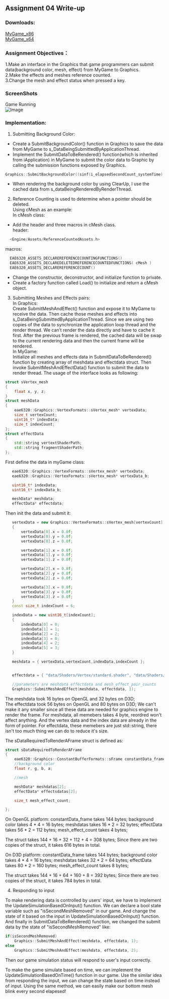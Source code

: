
## Assignment 04 Write-up

### Downloads: 
[MyGame_x86](https://github.com/XingnanChen/Engineer2/blob/master/Assignment04/MyGame_x86.zip?raw=true)  
[MyGame_x64](https://github.com/XingnanChen/Engineer2/blob/master/Assignment04/MyGame_x64.zip?raw=true)


### Assignment Objectives：
1.Make an interface in the Graphics that game programmers can submit data(background color, mesh, effect) from MyGame to Graphics.  
2.Make the effects and meshes reference counted.  
3.Change the mesh and effect status when pressed a key.  


### ScreenShots
Game Running  
![Image](Assignment04/gameRunning.gif)  
 
### Implementation:
1. Submitting Background Color:  
- Create a SubmitBackgroundColor() function in Graphics to save the data from MyGame to s_DataBeingSubmittedByApplicationThread.   
- Implement the SubmitDataToBeRendered() function(which is inherited from iApplication) in MyGame to submit the color data to Graphic by calling the submission functions exposed by Graphics. 

```cpp
Graphics::SubmitBackgroundColor((sinf(i_elapsedSecondCount_systemTime) + 1) / 2,(1 + cosf(i_elapsedSecondCount_systemTime)) / 2,0.f, 1);  
```  

- When rendering the background color by using ClearUp, I use the cached data from s_dataBeingRenderedByRenderThread.   

2. Reference Counting is used to determine when a pointer should be deleted.  
Using cMesh as an example:   
In cMesh class:   
- Add the header and three macros in cMesh class.  
header:  
```cpp
  <Engine/Assets/ReferenceCountedAssets.h>  
```
macros:  
```cpp
  EAE6320_ASSETS_DECLAREREFERENCECOUNTINGFUNCTIONS()  
  EAE6320_ASSETS_DECLAREDELETEDREFERENCECOUNTEDFUNCTIONS( cMesh )  
  EAE6320_ASSETS_DECLAREREFERENCECOUNT()  
```
- Change the constructor, deconstructor, and initialize function to private. 
- Create a factory function called Load() to initialize and return a cMesh object.    

3. Submitting Meshes and Effects pairs:  
In Graphics:  
Create SubmitMeshAndEffect() function and expose it to MyGame to receive the data. Then cache those meshes and effects into s_DataBeingSubmittedByApplicationThread. Since we are using two copies of the data to synchronize the application loop thread and the render thread. We can’t render the data directly and have to cache it first. After the previous frame is rendered, the cached data will be swap to the current rendering data and then the current frame will be rendered.  
In MyGame:  
Initialize all meshes and effects data in SubmitDataToBeRendered() function by creating array of meshdata and effectdata struct. Then invoke SubmitMeshAndEffectData() function to submit the data to render thread. 
The usage of the interface looks as following:
```cpp
struct sVertex_mesh  
{  
	float x, y, z;  
} 
struct meshData
{
	eae6320::Graphics::VertexFormats::sVertex_mesh* vertexData;
	size_t vertexCount;
	uint16_t* indexData;
	size_t indexCount;
}; 
struct effectData
{
	std::string vertextShaderPath;
	std::string fragmentShaderPath;
};
```
First define the data in myGame class:
 ```cpp
	eae6320::Graphics::VertexFormats::sVertex_mesh* vertexData;
	eae6320::Graphics::VertexFormats::sVertex_mesh* vertexData_b;

	uint16_t* indexData;
	uint16_t* indexData_b;

	meshData* meshdata;
	effectData* effectdata;
```
Then init the data and submit it:

 ```cpp
	vertexData = new Graphics::VertexFormats::sVertex_mesh[vertexCount];
	{
		vertexData[0].x = 0.0f;
		vertexData[0].y = 0.0f;
		vertexData[0].z = 0.0f;

		vertexData[1].x = 0.8f;
		vertexData[1].y = 0.0f;
		vertexData[1].z = 0.0f;

		vertexData[2].x = 0.8f;
		vertexData[2].y = 0.8f;
		vertexData[2].z = 0.0f;

		vertexData[3].x = 0.0f;
		vertexData[3].y = 0.8f;
		vertexData[3].z = 0.0f;
	}
	const size_t indexCount = 6;

	indexData = new uint16_t[indexCount];
	{
		indexData[0] = 0;
		indexData[1] = 1;
		indexData[2] = 2;
		indexData[3] = 0;
		indexData[4] = 2;
		indexData[5] = 3;
	}

	meshdata = { vertexData,vertexCount,indexData,indexCount };


	effectdata = { "data/Shaders/Vertex/standard.shader", "data/Shaders/Fragment/myShader.shader" };

	//parameters are meshdata effectdata and mesh_effect_pair_counts
	Graphics::SubmitMeshAndEffect(meshdata, effectdata, 1);
```  
The meshdata took 16 bytes on OpenGL and 32 bytes on D3D;  
The effectdata took 56 bytes on OpenGL and 80 bytes on D3D;
We can't make it any smaller since all these data are needed for graphics engine to render the frame. 
For meshdata, all memebers takes 4 byte, reordred won't affect anything. And the vertex data and the index data are already in the form of pointer.
For effectdata, these memebers are just std::string, there isn't too much thing we can do to reduce it's size.


The sDataRequiredToRenderAFrame struct is defined as:
```cpp
struct sDataRequiredToRenderAFrame
{
	eae6320::Graphics::ConstantBufferFormats::sFrame constantData_frame;
	//background color
	float r, g, b, a;

	//mesh

	meshData* meshdatas[2];
	effectData* effectsdatas[2];

	size_t mesh_effect_count;

};
```

On OpenGL platform:
constantData_frame takes 144 bytes;
background color takes 4 * 4 = 16 bytes;
meshdatas takes 16 * 2 = 32 bytes;
effectData takes 56 * 2 = 112 bytes;
mesh_effect_count takes 4 bytes;

The struct takes 144 + 16 + 32 + 112 + 4 = 308 bytes;
Since there are two copies of the struct, it takes 616 bytes in total.

On D3D platform:
constantData_frame takes 144 bytes;
background color takes 4 * 4 = 16 bytes;
meshdatas takes 32 * 2 = 64 bytes;
effectData takes 80 * 2 = 160 bytes;
mesh_effect_count takes 8 bytes;

The struct takes 144 + 16 + 64 + 160 + 8 = 392 bytes;
Since there are two copies of the struct, it takes 784 bytes in total.  

4. Responding to input

To make rendering data is controlled by users' input, we have to implement the UpdateSimulationBasedOnInput() function. We can declare a bool state variable such as "isSecondMeshRemoved" in our game. And change the state of it based on the input in UpdateSimulationBasedOnInput() function. And finally in SubmitDataToBeRendered() function,
we changed the submit data by the state of "isSecondMeshRemoved" like:
```cpp
if(isSecondMeshRemoved)
	Graphics::SubmitMeshAndEffect(meshdata, effectdata, 1);
else
	Graphics::SubmitMeshAndEffect(meshdata, effectdata, 2);
```
Then our game simulation status will respond to user's input correctly.

To make the game simulate based on time, we can implement the UpdateSimulationBasedOnTime() function in our game. Use the similar idea from responding the input, we can change the state based on time instead of input. Using the same method, we can easily make our bottom mesh blink every second elapesed!
